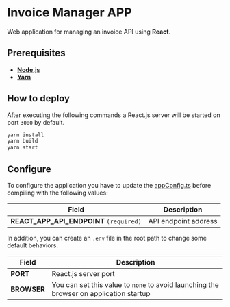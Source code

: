 # Invoice Manager APP

Web application for managing an invoice API using **React**.

## Prerequisites

- [**Node.js**](https://nodejs.org/)
- [**Yarn**](https://classic.yarnpkg.com/)

## How to deploy

After executing the following commands a React.js server will be started on port `3000` by default.

``` bash
yarn install
yarn build
yarn start
```

## Configure

To configure the application you have to update the [appConfig.ts](./src/appConfig.ts) before compiling with the following values:

| Field | Description |
|-|-|
| **REACT_APP_API_ENDPOINT** `(required)` | API endpoint address |

In addition, you can create an `.env` file in the root path to change some default behaviors.

| Field | Description |
|-|-|
| **PORT** | React.js server port |
| **BROWSER** | You can set this value to `none` to avoid launching the browser on application startup |

